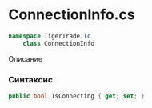 
# ConnectionInfo.cs
```csharp
namespace TigerTrade.Tc  
    class ConnectionInfo
```

Описание

### Синтаксис
```csharp
public bool IsConnecting { get; set; }
```
